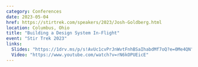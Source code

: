 ```yaml
---
category: Conferences
date: 2023-05-04
href: https://stirtrek.com/speakers/2023/Josh-Goldberg.html
location: Columbus, Ohio
title: "Building a Design System In-Flight"
event: "Stir Trek 2023"
links:
  Slides: "https://1drv.ms/p/s!AvUc1cvPrJnWvtFnhBSaIhabdMf7oQ?e=0Me4QN"
  Video: "https://www.youtube.com/watch?v=rN6kOPUEicE"
---
```

